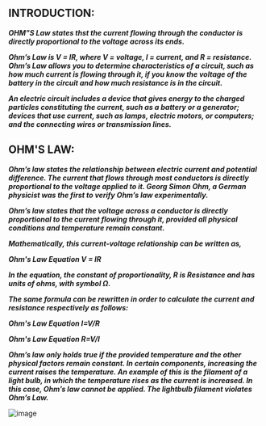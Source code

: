 ## INTRODUCTION:

***OHM"S Law states thst the current flowing through the conductor is directly proportional to the voltage across its ends.***

***Ohm’s Law is V = IR, where V = voltage, I = current, and R = resistance. Ohm’s Law allows you to determine characteristics of a circuit, such as how much current is flowing through it, if you know the voltage of the battery in the circuit and how much resistance is in the circuit.***

***An electric circuit includes a device that gives energy to the charged particles constituting the current, such as a battery or a generator; devices that use current, such as lamps, electric motors, or computers; and the connecting wires or transmission lines.***



## OHM'S LAW:

***Ohm’s law states the relationship between electric current and potential difference. The current that flows through most conductors is directly proportional to the voltage applied to it. Georg Simon Ohm, a German physicist was the first to verify Ohm’s law experimentally.***

***Ohm’s law states that the voltage across a conductor is directly proportional to the current flowing through it, provided all physical conditions and temperature remain constant.***


***Mathematically, this current-voltage relationship can be written as,***

***Ohm's Law Equation           V = IR***

***In the equation, the constant of proportionality, R is Resistance and has units of ohms, with symbol Ω.***

***The same formula can be rewritten in order to calculate the current and resistance respectively as follows:***

***Ohm's Law Equation          I=V/R***

***Ohm's Law Equation          R=V/I***

***Ohm’s law only holds true if the provided temperature and the other physical factors remain constant. In certain components, increasing the current raises the temperature. An example of this is the filament of a light bulb, in which the temperature rises as the current is increased. In this case, Ohm’s law cannot be applied. The lightbulb filament violates Ohm’s Law.***


![image](https://user-images.githubusercontent.com/67604549/114389435-a0408900-9bb2-11eb-8d15-ee22b432756f.png)



